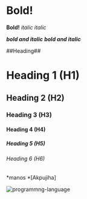 # **Bold!**
__Bold!__
_italic_
*italic*

***bold and italic***
___bold and italic___

##Heading##

# Heading 1 (H1)
## Heading 2 (H2)
### Heading 3 (H3)
#### Heading 4 (H4)
##### Heading 5 (H5)
###### Heading 6 (H6)

*manos
*[Akpujiha]


![programmng-language](https://github.com/user-attachments/assets/a9023cae-f7c7-4b68-8a9f-ac0ed53b372d)

